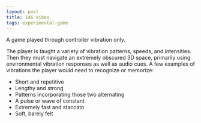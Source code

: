 ```yaml
---
layout: post
title: 146 Vibes
tags: experimental-game
---
```

A game played through controller vibration only.

The player is taught a variety of vibration patterns, speeds, and intensities.  Then they must navigate an extremely obscured 3D space, primarily using environmental vibration responses as well as audio cues. A few examples of vibrations the player would need to recognize or memorize:

- Short and repetitive
- Lengthy and strong
- Patterns incorporating those two alternating
- A pulse or wave of constant
- Extremely fast and staccato
- Soft, barely felt